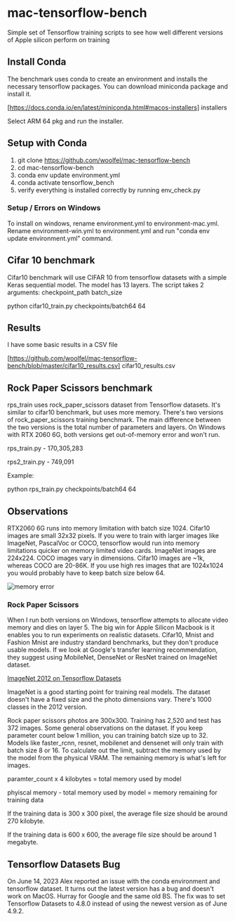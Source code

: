 # mac-tensorflow-bench

Simple set of Tensorflow training scripts to see how well different versions of Apple silicon perform on training

## Install Conda

The benchmark uses conda to create an environment and installs the necessary tensorflow packages. You can download miniconda package and install it.

[https://docs.conda.io/en/latest/miniconda.html#macos-installers] installers

Select ARM 64 pkg and run the installer.

## Setup with Conda

1. git clone https://github.com/woolfel/mac-tensorflow-bench
2. cd mac-tensorflow-bench
3. conda env update environment.yml
4. conda activate tensorflow_bench
5. verify everything is installed correctly by running env_check.py

### Setup / Errors on Windows

To install on windows, rename environment.yml to environment-mac.yml. Rename environment-win.yml to environment.yml and run "conda env update environment.yml" command.

## Cifar 10 benchmark

Cifar10 benchmark will use CIFAR 10 from tensorflow datasets with a simple Keras sequential model. The model has 13 layers. The script takes 2 arguments: checkpoint_path batch_size

python cifar10_train.py checkpoints/batch64 64

## Results

I have some basic results in a CSV file

[https://github.com/woolfel/mac-tensorflow-bench/blob/master/cifar10_results.csv] cifar10_results.csv

## Rock Paper Scissors benchmark

rps_train uses rock_paper_scissors dataset from Tensorflow datasets. It's similar to cifar10 benchmark, but uses more memory. There's two versions of rock_paper_scissors training benchmark. The main difference between the two versions is the total number of parameters and layers. On Windows with RTX 2060 6G, both versions get out-of-memory error and won't run.

rps_train.py - 170,305,283

rps2_train.py - 749,091

Example:

python rps_train.py checkpoints/batch64 64


## Observations

RTX2060 6G runs into memory limitation with batch size 1024. Cifar10 images are small 32x32 pixels. If you were to train with larger images like ImageNet, PascalVoc or COCO, tensorflow would run into memory limitations quicker on memory limited video cards. ImageNet images are 224x224. COCO images vary in dimensions. Cifar10 images are ~1k, whereas COCO are 20-86K. If you use high res images that are 1024x1024 you would probably have to keep batch size below 64.

![memory error](https://github.com/woolfel/mac-tensorflow-bench/blob/master/windows_memory_warning.png)

### Rock Paper Scissors

When I run both versions on Windows, tensorflow attempts to allocate video memory and dies on layer 5. The big win for Apple Silicon Macbook is it enables you to run experiments on realistic datasets. Cifar10, Mnist and Fashion Mnist are industry standard benchmarks, but they don't produce usable models. If we look at Google's transfer learning recommendation, they suggest using MobileNet, DenseNet or ResNet trained on ImageNet dataset.

[ImageNet 2012 on Tensorflow Datasets](https://www.tensorflow.org/datasets/catalog/imagenet2012)

ImageNet is a good starting point for training real models. The dataset doesn't have a fixed size and the photo dimensions vary. There's 1000 classes in the 2012 version. 

Rock paper scissors photos are 300x300. Training has 2,520 and test has 372 images. Some general observations on the dataset. If you keep parameter count below 1 million, you can training batch size up to 32. Models like faster_rcnn, resnet, mobilenet and densenet will only train with batch size 8 or 16. To calculate out the limit, subtract the memory used by the model from the physical VRAM. The remaining memory is what's left for images.

paramter_count x 4 kilobytes = total memory used by model

phyiscal memory - total memory used by model = memory remaining for training data

If the training data is 300 x 300 pixel, the average file size should be around 270 kilobyte.

If the training data is 600 x 600, the average file size should be around 1 megabyte.

## Tensorflow Datasets Bug

On June 14, 2023 Alex reported an issue with the conda environment and tensorflow dataset. It turns out the latest version has a bug and doesn't work on MacOS. Hurray for Google and the same old BS. The fix was to set Tensorflow Datasets to 4.8.0 instead of using the newest version as of June 4.9.2.